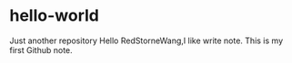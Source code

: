 # hello-world
Just another repository
Hello RedStorneWang,I like write note.
This is my first Github note.
